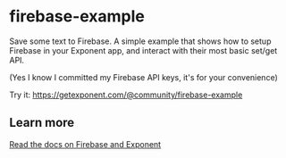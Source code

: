 # firebase-example

Save some text to Firebase. A simple example that shows how to setup
Firebase in your Exponent app, and interact with their most basic
set/get API.

(Yes I know I committed my Firebase API keys, it's for your
convenience)

Try it: https://getexponent.com/@community/firebase-example

## Learn more

[Read the docs on Firebase and Exponent](https://docs.getexponent.com/versions/latest/guides/using-firebase.html)
